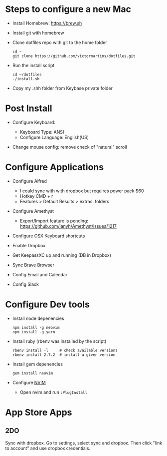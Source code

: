 # Steps to configure a new Mac
- Install Homebrew:
  https://brew.sh

- Install git with homebrew
- Clone dotfiles repo with git to the home folder
  ```
  cd ~
  git clone https://github.com/victormartins/dotfiles.git
  ```
- Run the install script
  ```
  cd ~/dotfiles
  ./install.sh
  ```

- Copy my .shh folder from Keybase private folder

# Post Install
- Configure Keyboard:
  - Keyboard Type: ANSI
  - Configure Language: English(US)

- Change mouse config: remove check of "natural" scroll


# Configure Applications
- Configure Alfred
  - I could sync with with dropbox but requires power pack $60
  - Hotkey CMD + r
  - Features > Default Results > extras: folders
- Configure Amethyst
  - Export/Import feature is pending: https://github.com/ianyh/Amethyst/issues/1217
- Configure OSX Keyboard shortcuts
- Enable Dropbox
- Get KeepassXC up and running (DB in Dropbox)
- Sync Brave Browser


- Config Email and Calendar
- Config Slack



# Configure Dev tools
- Install node depenencies
  ```
  npm install -g neovim
  npm install -g yarn
  ```

- Install ruby (rbenv was installed by the script)
  ```
  rbenv install -l     # check available versions
  rbenv install 2.7.2  # install a given version
  ```

- Install gem depenencies
  ```
  gem install neovim
  ```

- Configure [NVIM](NVIM)
  - Open nvim and run `:PlugInstall`




# App Store Apps

## 2DO
Sync with dropbox. Go to settings, select sync and dropbox.
Then click "link to account" and use dropbox credentials.
